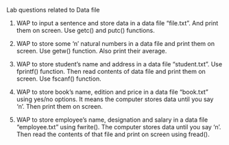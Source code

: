 Lab questions related to Data file

1. WAP to input a sentence and store data in a data file “file.txt”. And print them on screen. Use getc() and putc() functions.

2. WAP to store some ‘n’ natural numbers in a data file and print them on screen. Use getw() function. Also print their average.

3. WAP to store student’s name and address in a data file “student.txt”. Use fprintf() function.
Then read contents of data file and print them on screen. Use fscanf() function.

4. WAP to store book’s name, edition and price in a data file “book.txt” using yes/no options. It means the computer stores data until you say ‘n’. Then print them on screen.

5. WAP to store employee’s name, designation and salary in a data file “employee.txt” using fwrite(). The computer stores data until you say ‘n’. Then read the contents of that file and print on screen using fread().
